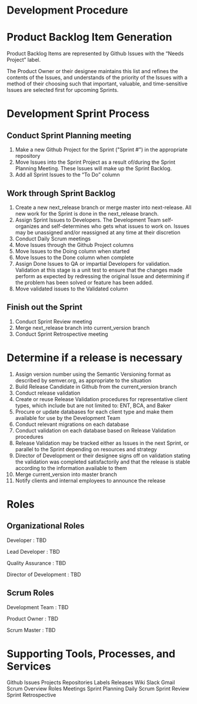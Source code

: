 # Development Procedure

# Product Backlog Item Generation
Product Backlog Items are represented by Github Issues with the “Needs Project” label.

The Product Owner or their designee maintains this list and refines the contents of the Issues, and understands of the priority of the Issues with a method of their choosing such that important, valuable, and time-sensitive Issues are selected first for upcoming Sprints.

# Development Sprint Process

## Conduct Sprint Planning meeting
1. Make a new Github Project for the Sprint ("Sprint #") in the appropriate repository
2. Move Issues into the Sprint Project as a result of/during the Sprint Planning Meeting. These Issues will make up the Sprint Backlog.
3. Add all Sprint Issues to the “To Do” column

## Work through Sprint Backlog
1. Create a new next_release branch or merge master into next-release. All new work for the Sprint is done in the next_release branch.
2. Assign Sprint Issues to Developers. The Development Team self-organizes and 	self-determines who gets what issues to work on. Issues may be unassigned and/or reassigned at any time at their discretion
3. Conduct Daily Scrum meetings
4. Move Issues through the Github Project columns
  1. Move Issues to the Doing column when started
  1. Move Issues to the Done column when complete
  1. Assign Done Issues to QA or impartial Developers for validation. Validation at this stage is a unit test to ensure that the changes made perform as expected by redressing the original Issue and determining if the problem has been solved or feature has been added.
5. Move validated issues to the Validated column

## Finish out the Sprint	
1. Conduct Sprint Review meeting
1. Merge next_release branch into current_version branch
1. Conduct Sprint Retrospective meeting

# Determine if a release is necessary
1. Assign version number using the Semantic Versioning format as described by semver.org, as appropriate to the situation
2. Build Release Candidate in Github from the current_version branch
3. Conduct release validation
  1. Create or reuse Release Validation procedures for representative client types, which include but are not limited to: ENT, BCA, and Baker
  2. Procure or update databases for each client type and make them available for use by the Development Team
  3. Conduct relevant migrations on each database
  4. Conduct validation on each database based on Release Validation procedures
  5. Release Validation may be tracked either as Issues in the next Sprint, or parallel to the Sprint depending on resources and strategy
4. Director of Development or their designee signs off on validation stating the validation was completed satisfactorily and that the release is stable according to the information available to them
5. Merge current_version into master branch
6. Notify clients and internal employees to announce the release

# Roles

## Organizational Roles
Developer
: TBD

Lead Developer
: TBD

Quality Assurance
: TBD

Director of Development
: TBD

## Scrum Roles
Development Team
: TBD

Product Owner
: TBD

Scrum Master
: TBD

# Supporting Tools, Processes, and Services

Github
	Issues
	Projects
	Repositories
	Labels
	Releases
	Wiki
Slack
Gmail
Scrum
	Overview
	Roles
	Meetings
		Sprint Planning
		Daily Scrum
		Sprint Review
		Sprint Retrospective
